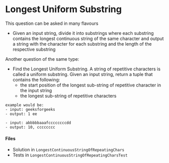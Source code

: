 ﻿# Longest Uniform Substring

This question can be asked in many flavours

  * Given an input string, divide it into substrings where each substring contains the longest continuous string of the same character and output a string with the character for each substring and the length of the respective substring
 
Another question of the same type:

  *  Find the Longest Uniform Substring. A string of repetitive characters is called a uniform substring. Given an input string, return a tuple that contains the following: 
      * the start position of the longest sub-string of repetitive character in the input string
      * the longest sub-string of repetitive characters


    example would be:
    - input: geeksforgeeks
    - output: 1 ee

    - input: abbbbbaaafccccccccdd
    - output: 10, cccccccc

#### Files

  * Solution in `LongestContinuousStringOfRepeatingChars`
  * Tests in `LongestContinuousStringOfRepeatingCharsTest`